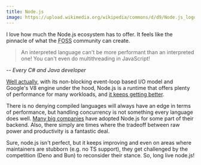 ```yaml
---
title: Node.js
image: https://upload.wikimedia.org/wikipedia/commons/d/d9/Node.js_logo.svg
---
```


I love how much the Node.js ecosystem has to offer. It feels like the pinnacle of what the <abbr title="Free open-source software">FOSS</abbr> community can create.

> An interpreted language can't be more performant than an interpreted one! You can't even do multithreading in JavaScript!

-- <cite>Every C# and Java developer</cite>

[Well actually](https://i.kym-cdn.com/entries/icons/original/000/021/665/DpQ9YJl.png), with its non-blocking event-loop based I/O model and Google's V8 engine under the hood, Node.js is a runtime that offers plenty of performance for many workloads, and [it keeps getting better](https://blog.rafaelgss.dev/state-of-nodejs-performance-2023).

There is no denying compiled languages will always have an edge in terms of performance, but handling concurrency is not something every language does well. [Many big companies](https://relevant.software/blog/big-companies-that-use-node-js-and-why-they-do-that/) have adopted Node.js for some part of their backend. Also, there simply are times where the tradeoff between raw power and productivity is a fantastic deal.

Sure, node.js isn't perfect, but it keeps improving and even on areas where maintainers are stubborn (e.g. no TS support), they get challenged by the competition (Deno and Bun) to reconsider their stance. So, long live node.js!
